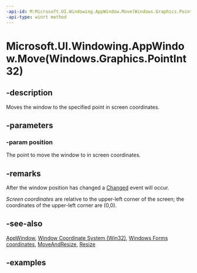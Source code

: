 ```yaml
---
-api-id: M:Microsoft.UI.Windowing.AppWindow.Move(Windows.Graphics.PointInt32)
-api-type: winrt method
---
```


# Microsoft.UI.Windowing.AppWindow.Move(Windows.Graphics.PointInt32)

<!--
public void Move (Windows.Graphics.PointInt32 position);
-->

## -description

Moves the window to the specified point in screen coordinates.

## -parameters

### -param position

The point to move the window to in screen coordinates.

## -remarks

After the window position has changed a [Changed](appwindow_changed.md) event will occur.

_Screen coordinates_ are relative to the upper-left corner of the screen; the coordinates of the upper-left corner are (0,0).

## -see-also

[AppWindow](appwindow.md), [Window Coordinate System (Win32)](/windows/win32/gdi/window-coordinate-system), [Windows Forms coordinates](/dotnet/desktop/winforms/windows-forms-coordinates), [MoveAndResize](/windows/windows-app-sdk/api/winrt/microsoft.ui.windowing.appwindow.moveandresize), [Resize](appwindow_resize_102971024.md)

## -examples
